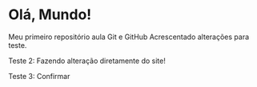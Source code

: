 # Olá, Mundo!
 Meu primeiro repositório aula Git e GitHub
 Acrescentado alterações para teste.
 
 Teste 2:
 Fazendo alteração diretamente do site!
 
 Teste 3:
 Confirmar
 
